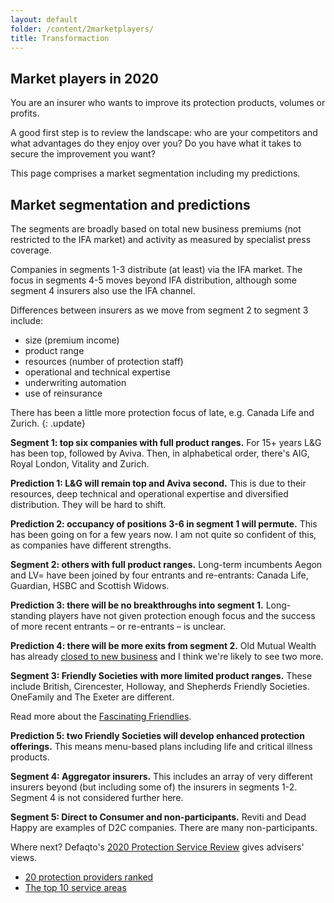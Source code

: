 ```yaml
---
layout: default
folder: /content/2marketplayers/
title: Transformaction
---
```


## Market players in 2020

You are an insurer who wants to improve its protection products, volumes or profits.

A good first step is to review the landscape: who are your competitors and what advantages do they enjoy over you? Do you have what it takes to secure the improvement you want?

This page comprises a market segmentation including my predictions.

## Market segmentation and predictions

The segments are broadly based on total new business premiums (not restricted to the IFA market) and activity as measured by specialist press coverage.

Companies in segments 1-3 distribute (at least) via the IFA market. The focus in segments 4-5 moves beyond IFA distribution, although some segment 4 insurers also use the IFA channel. 

Differences between insurers as we move from segment 2 to segment 3 include:

+ size (premium income)
+ product range
+ resources (number of protection staff)
+ operational and technical expertise
+ underwriting automation
+ use of reinsurance

There has been a little more protection focus of late, e.g. Canada Life and Zurich.
{: .update}

<p class="highlight"><strong>Segment 1: top six companies with full product ranges.</strong> For 15+ years L&G has been top, followed by Aviva. Then, in alphabetical order, there's AIG, Royal London, Vitality and Zurich.</p>

**Prediction 1: L&amp;G will remain top and Aviva second.** This is due to their resources, deep technical and operational expertise and diversified distribution. They will be hard to shift.

**Prediction 2: occupancy of positions 3-6 in segment 1 will permute.** This has been going on for a few years now. I am not quite so confident of this, as companies have different strengths.

<p class="highlight"><strong>Segment 2: others with full product ranges.</strong> Long-term incumbents Aegon and LV= have been joined by four entrants and re-entrants: Canada Life, Guardian, HSBC and Scottish Widows.</p>

**Prediction 3: there will be no breakthroughs into segment 1.** Long-standing players have not given protection enough focus and the success of more recent entrants &ndash; or re-entrants &ndash; is unclear.

**Prediction 4: there will be more exits from segment 2.** Old Mutual Wealth has already [closed to new business](https://www.moneymarketing.co.uk/news/exclusive-ex-old-mutual-protection-arm-to-close-to-new-business/) and I think we're likely to see two more.

<!-- <p class="highlight"><strong>Segment 3: companies with restricted product ranges.</strong> These are typically monoline Friendly Societies: The Exeter, British, Cirencester, Holloway, and Shepherds Friendly Societies offer Income Protection while OneFamily has an over-50s plan.</p> -->

<p class="highlight"><strong>Segment 3: Friendly Societies with more limited product ranges.</strong> These include British, Cirencester, Holloway, and Shepherds Friendly Societies. OneFamily and The Exeter are different.</p>

Read more about the [Fascinating Friendlies](friendly-societies.html).

**Prediction 5: two Friendly Societies will develop enhanced protection offerings.** This means menu-based plans including life and critical illness products.

<p class="highlight"><strong>Segment 4: Aggregator insurers.</strong> This includes an array of very different insurers beyond (but including some of) the insurers in segments 1-2. Segment 4 is not considered further here.</p>

<p class="highlight"><strong>Segment 5: Direct to Consumer and non-participants.</strong> Reviti and Dead Happy are examples of D2C companies. There are many non-participants.</p>

Where next? Defaqto's [2020 Protection Service Review](https://defaqto.com/advisers/publications/protection-service-review-2020/) gives advisers' views.

+ [20 protection providers ranked](defaqto-market.html)
+ [The top 10 service areas](/3successfactors)

<!-- Suppress

### Segment 2: further detail

#### Long-standing companies

+ [Aegon](https://www.aegon.com/about/at-a-glance/) is a large international insurer of Dutch origin and says it is "one of the world's leading providers of life insurance, pensions and asset management". [Aegon UK](https://www.ftadviser.com/pensions/2019/10/09/legacy-of-aegon-boss-still-positive/) changed its UK CEO in September 2019 and recent years saw challenges with its investment platform business. It may therefore struggle to give UK protection the required degree of focus to succeed.
+ LV=
+ **Lutine** is a proudly specialist provider of shorter-term protection cover.
  
#### New entrants and re-entrants

+ **Canada Life** had a UK protection presence in the 1990s, but re-entered the market in Q3 2015. The [Canada Life UK Individual Protection business](https://www.canadalife.co.uk/adviser/individual-protection/) is deep with in the site.
+ **Guardian** is a brand with a long history. The brand re-entered the protection market in Q1 2018, but has faced challenges.
+ **HSBC** had a life insurer in the banking group for many years, selling protection through its branch network. It entered the main UK protection market in Q3 2019, distributing through the IFA and aggregator channels.
+ **Scottish Widows** is another old company which re-entered the protection market in Q2 2016)

-->
